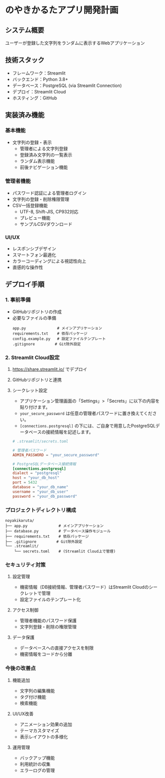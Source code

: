 # のやきかるたアプリ開発計画

## システム概要
ユーザーが登録した文字列をランダムに表示するWebアプリケーション

## 技術スタック
- フレームワーク：Streamlit
- バックエンド：Python 3.8+
- データベース：PostgreSQL (via Streamlit Connection)
- デプロイ：Streamlit Cloud
- ホスティング：GitHub

## 実装済み機能

### 基本機能
- 文字列の登録・表示
  - 管理者による文字列登録
  - 登録済み文字列の一覧表示
  - ランダム表示機能
  - 前後ナビゲーション機能

### 管理者機能
- パスワード認証による管理者ログイン
- 文字列の登録・削除権限管理
- CSV一括登録機能
  - UTF-8, Shift-JIS, CP932対応
  - プレビュー機能
  - サンプルCSVダウンロード

### UI/UX
- レスポンシブデザイン
- スマートフォン最適化
- カラーコーディングによる視認性向上
- 直感的な操作性

## デプロイ手順

### 1. 事前準備
- GitHubリポジトリの作成
- 必要なファイルの準備
  ```
  app.py              # メインアプリケーション
  requirements.txt    # 依存パッケージ
  config.example.py   # 設定ファイルテンプレート
  .gitignore         # Git除外設定
  ```

### 2. Streamlit Cloud設定
1. https://share.streamlit.io/ でデプロイ
2. GitHubリポジトリと連携
3. シークレット設定
   - アプリケーション管理画面の「Settings」>「Secrets」に以下の内容を貼り付けます。
   - `your_secure_password` は任意の管理者パスワードに置き換えてください。
   - `[connections.postgresql]` の下には、ご自身で用意したPostgreSQLデータベースの接続情報を記述します。

   ```toml
   # .streamlit/secrets.toml

   # 管理者パスワード
   ADMIN_PASSWORD = "your_secure_password"

   # PostgreSQLデータベース接続情報
   [connections.postgresql]
   dialect = "postgresql"
   host = "your_db_host"
   port = 5432
   database = "your_db_name"
   username = "your_db_user"
   password = "your_db_password"
   ```

### プロジェクトディレクトリ構成
```
noyakikaruta/
├── app.py              # メインアプリケーション
├── database.py         # データベース操作モジュール
├── requirements.txt    # 依存パッケージ
├── .gitignore         # Git除外設定
└── .streamlit/
    └── secrets.toml    # (Streamlit Cloud上で管理)
```

### セキュリティ対策
1. 設定管理
   - 機密情報（DB接続情報、管理者パスワード）はStreamlit Cloudのシークレットで管理
   - 設定ファイルのテンプレート化

2. アクセス制御
   - 管理者機能のパスワード保護
   - 文字列登録・削除の権限管理

3. データ保護
   - データベースへの直接アクセスを制限
   - 機密情報をコードから分離

### 今後の改善点
1. 機能追加
   - 文字列の編集機能
   - タグ付け機能
   - 検索機能

2. UI/UX改善
   - アニメーション効果の追加
   - テーマカスタマイズ
   - 表示レイアウトの多様化

3. 運用管理
   - バックアップ機能
   - 利用統計の収集
   - エラーログの管理


